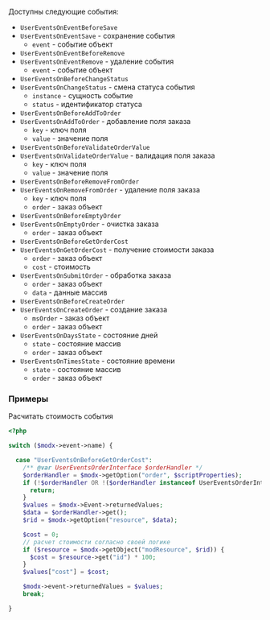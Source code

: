 Доступны следующие события:

* `UserEventsOnEventBeforeSave`
* `UserEventsOnEventSave` - сохранение события
  * `event` - событие объект
* `UserEventsOnEventBeforeRemove`
* `UserEventsOnEventRemove` - удаление события
  * `event` - событие объект
* `UserEventsOnBeforeChangeStatus`
* `UserEventsOnChangeStatus` - смена статуса события
  * `instance` - сущность событие
  * `status` - идентификатор статуса
* `UserEventsOnBeforeAddToOrder`
* `UserEventsOnAddToOrder` - добавление поля заказа
  * `key` - ключ поля
  * `value` - значение поля
* `UserEventsOnBeforeValidateOrderValue`
* `UserEventsOnValidateOrderValue` - валидация поля заказа
  * `key` - ключ поля
  * `value` - значение поля
* `UserEventsOnBeforeRemoveFromOrder`
* `UserEventsOnRemoveFromOrder` - удаление поля заказа
  * `key` - ключ поля
  * `order` - заказ объект
* `UserEventsOnBeforeEmptyOrder`
* `UserEventsOnEmptyOrder` - очистка заказа
  * `order` - заказ объект
* `UserEventsOnBeforeGetOrderCost`
* `UserEventsOnGetOrderCost` - получение стоимости заказа
  * `order` - заказ объект
  * `cost` - стоимость
* `UserEventsOnSubmitOrder` - обработка заказа
  * `order` - заказ объект
  * `data` - данные массив
* `UserEventsOnBeforeCreateOrder`
* `UserEventsOnCreateOrder` - создание заказа
  * `msOrder` - заказ объект
  * `order` - заказ объект
* `UserEventsOnDaysState` - состояние дней
  * `state` - состояние массив
  * `order` - заказ объект
* `UserEventsOnTimesState` - состояние времени
  * `state` - состояние массив
  * `order` - заказ объект

### Примеры

Расчитать стоимость события

```php
<?php

switch ($modx->event->name) {

  case "UserEventsOnBeforeGetOrderCost":
    /** @var UserEventsOrderInterface $orderHandler */
    $orderHandler = $modx->getOption("order", $scriptProperties);
    if (!$orderHandler OR !($orderHandler instanceof UserEventsOrderInterface)) {
      return;
    }
    $values = $modx->Event->returnedValues;
    $data = $orderHandler->get();
    $rid = $modx->getOption("resource", $data);

    $cost = 0;
    // расчет стоимости согласно своей логике
    if ($resource = $modx->getObject("modResource", $rid)) {
      $cost = $resource->get("id") * 100;
    }
    $values["cost"] = $cost;

    $modx->event->returnedValues = $values;
    break;

}
```
